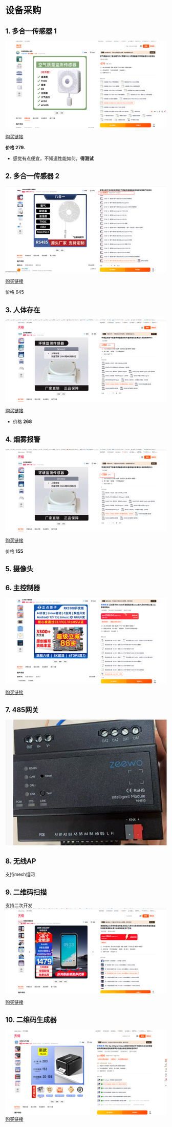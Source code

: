 # 设备采购

## 1. 多合一传感器 1
  
![alt text](../09-其他/image98.png)

[购买链接](https://item.taobao.com/item.htm?ali_refid=a3_420434_1006%3A1295640157%3AN%3ASI90P7Per0XeJhW5pyY7XG%2BFztb96tqA%3Aac0af812f87a9583088885900255b539&ali_trackid=1_ac0af812f87a9583088885900255b539&id=618672897346&mi_id=0000yZK33vJhHO0HsUOMi8EngFLTxvCUhbfakjGRj4bi9Dc&mm_sceneid=1_0_1097400009_0&priceTId=2150466117554417450965320e138f&skuId=4370418765053&spm=a21n57.1.hoverItem.1&utparam=%7B%22aplus_abtest%22%3A%220bc511e2e7be0e90fabd4151d5474ace%22%7D&xxc=ad_ztc)

**价格 279.**

- 感觉有点便宜，不知道性能如何，**得测试**

## 2. 多合一传感器 2

![alt text](../09-其他/image97.png)

[购买链接](https://detail.tmall.com/item.htm?abbucket=14&id=677998869360&mi_id=0000rAdVJshpSFBR8ElT195yOHcPMjILYbZUUeHmKYeXLlE&ns=1&priceTId=2147847a17554425435858096e12ce&spm=a21n57.1.hoverItem.6&utparam=%7B%22aplus_abtest%22%3A%22a454a8430b35f0a6d17ec55d14e60961%22%7D&xxc=taobaoSearch&skuId=5468838324002)

价格 645

## 3. 人体存在

![alt text](../09-其他/image96.png)

[购买链接](https://detail.tmall.com/item.htm?abbucket=14&id=723642044298&mi_id=0000TcJBYlzzu2XJotK6Wyjb0gdkK_pCwN8fyJR-nnfRWsg&ns=1&priceTId=2150466117554415659778100e138f&skuId=5685097691412&spm=a21n57.1.hoverItem.48&utparam=%7B%22aplus_abtest%22%3A%22523a9453f3547e62aa079d1537b145f7%22%7D&xxc=taobaoSearch)

- 价格 **268**

## 4. 烟雾报警

![alt text](../09-其他/image92.png)

[购买链接](https://detail.tmall.com/item.htm?abbucket=14&id=728620899733&mi_id=0000DjYziX_hVg9m0K3uazWJv_yniNFTj-u6T4jXp5TiHGQ&ns=1&priceTId=213e049b17554435178153768e11b6&skuId=5048690040967&spm=a21n57.1.hoverItem.2&utparam=%7B%22aplus_abtest%22%3A%22a1ac45136bda661cdd4268efc2aea371%22%7D&xxc=taobaoSearch)

价格 **155**

## 5. 摄像头

## 6. 主控制器

![alt text](../09-其他/image95.png)

[购买链接](https://detail.tmall.com/item.htm?abbucket=14&id=806049145362&mi_id=0000YgAp06UgHJfzsjMQETf4-SPH8vPqyX0iTTfJdia3EtI&ns=1&priceTId=213e001d17554450684908358e148b&skuId=5651409539572&spm=a21n57.1.hoverItem.2&utparam=%7B%22aplus_abtest%22%3A%220853a1da6006ccedd8005d8b94f95c4c%22%7D&xxc=taobaoSearch)

## 7. 485网关

![alt text](../09-其他/image94.png)

## 8. 无线AP

  支持mesh组网

## 9. 二维码扫描

  支持二次开发
![alt text](../09-其他/image93.png)

[购买链接](https://detail.tmall.com/item.htm?abbucket=14&fpChannel=101&fpChannelSig=a97975f6b3d645a20e010db45702b0f4d7501470&id=924198368175&mi_id=00009kQuFRBQGz9Bcie7gysiBoYqQJGj4ziydkOn-yuCUI0&ns=1&priceTId=213e001d17554449548922645e148b&skuId=6072088346584&spm=a21n57.1.hoverItem.4&u_channel=bybtqdyh&umpChannel=bybtqdyh&utparam=%7B%22aplus_abtest%22%3A%222b1b0828dff906a40c1a92c19874874d%22%7D&xxc=taobaoSearch)

## 10. 二维码生成器

![alt text](../09-其他/image91.png)
[购买链接](https://detail.tmall.com/item.htm?abbucket=14&id=42198607857&mi_id=0000qAqdYjN6TocrIqntFbhTP4k3KfRnOJKHCBHVme7YoSE&ns=1&priceTId=2147850717554454016291085e1257&skuId=5705656853220&spm=a21n57.1.hoverItem.2&utparam=%7B%22aplus_abtest%22%3A%22a4829bf6106da22d9433c40533f9d5dc%22%7D&xxc=taobaoSearch)
